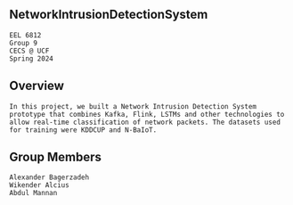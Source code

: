 ## NetworkIntrusionDetectionSystem
    EEL 6812 
    Group 9
    CECS @ UCF
    Spring 2024

## Overview
    In this project, we built a Network Intrusion Detection System prototype that combines Kafka, Flink, LSTMs and other technologies to allow real-time classification of network packets. The datasets used for training were KDDCUP and N-BaIoT.

## Group Members
    Alexander Bagerzadeh
    Wikender Alcius
    Abdul Mannan